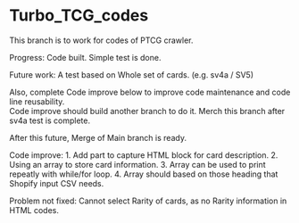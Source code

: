 # Turbo_TCG_codes

This branch is to work for codes of PTCG crawler.

Progress: Code built. Simple test is done. 

Future work: A test based on Whole set of cards. (e.g. sv4a / SV5)

Also, complete Code improve below to improve code maintenance and code line reusability.  
Code improve should build another branch to do it. 
Merch this branch after sv4a test is complete. 

After this future, Merge of Main branch is ready. 

Code improve:
    1. Add part to capture HTML block for card description.
    2. Using an array to store card information.
    3. Array can be used to print repeatly with while/for loop. 
    4. Array should based on those heading that Shopify input CSV needs. 

Problem not fixed: Cannot select Rarity of cards, as no Rarity information in HTML codes. 